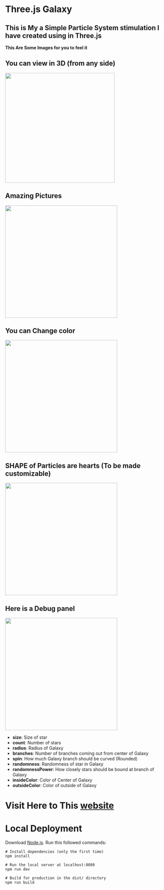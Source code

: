 # Three.js Galaxy 

## This is My a Simple Particle System stimulation I have created using in Three.js


**This Are Some Images for you to feel it**
## You can view in 3D (from any side)
<img src="https://user-images.githubusercontent.com/75653580/171162588-f41bb635-843a-4d4d-9ad5-5d94bcc3a784.jpg" height=350>

## Amazing  Pictures 
<img src="https://user-images.githubusercontent.com/75653580/171162622-21a2f050-37e9-4bd4-9e23-2d3752ae738c.jpg" height= 358>

 ## You can Change color 
<img src="https://user-images.githubusercontent.com/75653580/171162616-bd6d095c-49e3-4e0f-8fb7-c43aceae0644.jpg" height= 358>

## SHAPE of Particles are hearts (To be made customizable)
<img src="https://user-images.githubusercontent.com/75653580/171162598-d82ffbec-b187-42b1-8a2f-081c490ce761.jpg" height= 358>

## Here is a Debug panel 
<img src="https://user-images.githubusercontent.com/75653580/171162619-98ab31d2-c359-42a0-8282-dac6ee1b68e6.jpg" height= 358>

- **size**: Size of star
- **count**: Number of stars
- **radius**: Radius of Galaxy
- **branches**: Number of branches coming out from center of Galaxy
- **spin**: How much Galaxy branch should be curved (Rounded)
- **randomness**: Randomness of star in Galaxy
- **randomnessPower**: How closely stars should be bound at branch of Galaxy
- **insideColor**: Color of Center of Galaxy
- **outsideColor**: Color of outside of Galaxy

# Visit Here to This [website](https://parthiv11.github.io/Galaxy_using_threejs/)

# Local Deployment

Download [Node.js](https://nodejs.org/en/download/).
Run this followed commands:

``` node
# Install dependencies (only the first time)
npm install

# Run the local server at localhost:8080
npm run dev

# Build for production in the dist/ directory
npm run build
```


